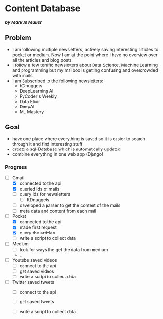 # Content Database
##### by Markus Müller

## Problem
- I am following multiple newsletters, actively saving interesting articles to pocket or medium. Now I am at the point where I have no overview over all the articles and blog posts.
- I follow a few terrific newsletters about Data Science, Machine Learning and programming but my mailbox is getting confusing and overcrowded with mails
- I am Subscribed to the following newsletters:
    - KDnuggets
    - DeepLearning AI
    - PyCoder's Weekly
    - Data Elixir
    - DeepAI
    - ML Mastery

## Goal
- have one place where everything is saved so it is easier to search through it and find interesting stuff
- create a sql-Database which is automatically updated 
- combine everything in one web app (Django)

### Progress
- [ ] Gmail
    - [x] connected to the api
    - [x] queried ids of mails
    - [ ] query ids for newsletters
        - [ ] KDnuggets
    - [ ] developed a parser to get the content of the mails 
    - [ ] meta data and content from each mail 
- [ ] Pocket
    - [x] connected to the api
    - [x] made first request
    - [x] query the articles 
    - [ ] write a script to collect data 
- [ ] Medium
    - [ ] look for ways the get the data from medium
    - ...
- [ ] Youtube saved videos
    - [ ] connect to the api
    - [ ] get saved videos
    - [ ] write a script to collect data
- [ ] Twitter saved tweets
    - [ ] connect to the api
    - [ ] get saved tweets
    - [ ] write a script to collect data

